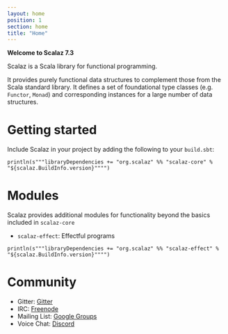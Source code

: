 ```yaml
---
layout: home
position: 1
section: home
title: "Home"
---
```


**Welcome to Scalaz 7.3**

Scalaz is a Scala library for functional programming.

It provides purely functional data structures to complement those from the Scala standard library. It defines a set of foundational type classes (e.g. `Functor`, `Monad`) and corresponding instances for a large number of data structures.

# Getting started

Include Scalaz in your project by adding the following to your `build.sbt`:

```tut:evaluated
println(s"""libraryDependencies += "org.scalaz" %% "scalaz-core" % "${scalaz.BuildInfo.version}"""")
```

# Modules

Scalaz provides additional modules for functionality beyond the basics included in `scalaz-core`

- `scalaz-effect`: Effectful programs

```tut:evaluated
println(s"""libraryDependencies += "org.scalaz" %% "scalaz-effect" % "${scalaz.BuildInfo.version}"""")
```

# Community

- Gitter: [Gitter](https://gitter.im/scalaz/scalaz)
- IRC: [Freenode](https://webchat.freenode.net/?channels=%23scalaz&uio=d4)
- Mailing List: [Google Groups](https://groups.google.com/group/scalaz)
- Voice Chat: [Discord](https://discord.gg/eYZhcW)
